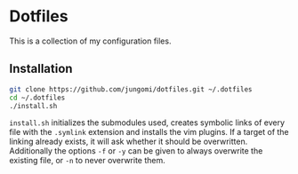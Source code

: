 # Dotfiles

This is a collection of my configuration files.

## Installation
```bash
git clone https://github.com/jungomi/dotfiles.git ~/.dotfiles
cd ~/.dotfiles
./install.sh
```

`install.sh` initializes the submodules used, creates symbolic links of every
file with the `.symlink` extension and installs the vim plugins.
If a target of the linking already exists, it will ask whether it should be
overwritten. Additionally the options `-f` or `-y` can be given to always
overwrite the existing file, or `-n` to never overwrite them.

